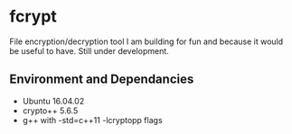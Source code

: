 # fcrypt

File encryption/decryption tool I am building for fun and because it would be useful to have. Still under development.

## Environment and Dependancies
* Ubuntu 16.04.02
* crypto++ 5.6.5
* g++ with -std=c++11 -lcryptopp flags

